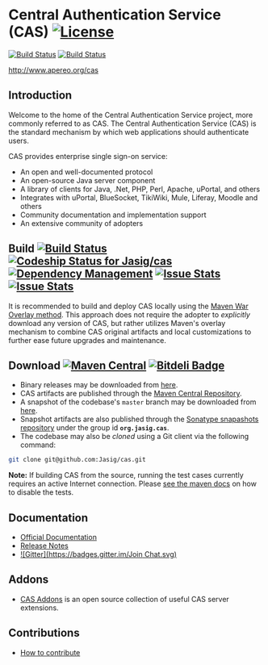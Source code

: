 # Central Authentication Service (CAS) [![License](https://img.shields.io/hexpm/l/plug.svg)](https://github.com/Jasig/cas/blob/master/LICENSE)
[![Build Status](https://heroku-badge.herokuapp.com/?app=jasigcas)](http://jasigcas.heroku.com)
[![Build Status](https://heroku-badge.herokuapp.com/?app=jasigcasmgmt)](http://jasigcasmgmt.heroku.com)

<http://www.apereo.org/cas>

## Introduction

Welcome to the home of the Central Authentication Service project, more commonly referred to as CAS.  The Central Authentication Service (CAS) is the standard mechanism by which web applications should authenticate users. 

CAS provides enterprise single sign-on service:

- An open and well-documented protocol
- An open-source Java server component
- A library of clients for Java, .Net, PHP, Perl, Apache, uPortal, and others
- Integrates with uPortal, BlueSocket, TikiWiki, Mule, Liferay, Moodle and others
- Community documentation and implementation support
- An extensive community of adopters

## Build [![Build Status](https://api.travis-ci.org/Jasig/cas.png)](http://travis-ci.org/Jasig/cas) [![Codeship Status for Jasig/cas](https://www.codeship.io/projects/a204a3a0-727c-0131-ab14-4e46b2fa20d2/status)](https://www.codeship.io/projects/13661) [![Dependency Management](https://www.versioneye.com/user/projects/54ac6d74b6c7ff65b8000072/badge.svg?style=flat)](https://www.versioneye.com/user/projects/54ac6d74b6c7ff65b8000072) [![Issue Stats](http://www.issuestats.com/github/Jasig/cas/badge/pr?style=flat)](http://www.issuestats.com/github/Jasig/cas) [![Issue Stats](http://www.issuestats.com/github/Jasig/cas/badge/issue?style=flat)](http://www.issuestats.com/github/Jasig/cas)

It is recommended to build and deploy CAS locally using the [Maven War Overlay method][overlay]. 
This approach does not require the adopter to *explicitly* download any version of CAS, but 
rather utilizes Maven's overlay mechanism to combine CAS original artifacts and local 
customizations to further ease future upgrades and maintenance.

## Download [![Maven Central](https://maven-badges.herokuapp.com/maven-central/org.jasig.cas/cas-server/badge.svg?style=flat)](https://maven-badges.herokuapp.com/maven-central/org.jasig.cas/cas-server) [![Bitdeli Badge](https://d2weczhvl823v0.cloudfront.net/Jasig/cas/trend.png)](https://bitdeli.com/free "Bitdeli Badge")
- Binary releases may be downloaded from [here][downloadcas].
- CAS artifacts are published through the [Maven Central Repository][casmavencentral].
- A snapshot of the codebase's `master` branch may be downloaded from [here][downloadcasgithub].
- Snapshot artifacts are also published through the [Sonatype snapashots repository][cassonatype] under the group id **`org.jasig.cas`**.
- The codebase may also be *cloned* using a Git client via the following command:
```bash
git clone git@github.com:Jasig/cas.git
```

**Note:** If building CAS from the source, running the test cases currently requires an active Internet connection.
Please [see the maven docs][skip] on how to disable the tests.

## Documentation 
- [Official Documentation][wiki]
- [Release Notes][releasenotes]
- [![Gitter](https://badges.gitter.im/Join Chat.svg)](https://gitter.im/Jasig/cas?utm_source=badge&utm_medium=badge&utm_campaign=pr-badge&utm_content=badge)

## Addons
- [CAS Addons][casaddons] is an open source collection of useful CAS server extensions.

## Contributions
- [How to contribute][contribute]

[wiki]: http://jasig.github.io/cas
[overlay]: http://jasig.github.io/cas/development/installation/Maven-Overlay-Installation.html
[skip]: http://maven.apache.org/general.html#skip-test
[contribute]: http://jasig.github.io/cas/developer/Contributor-Guidelines.html
[downloadcas]: http://www.apereo.org/cas/download
[cassonatype]: https://oss.sonatype.org/content/repositories/snapshots/org/jasig/cas/
[casmavencentral]: http://mvnrepository.com/artifact/org.jasig.cas
[downloadcasgithub]: https://github.com/Jasig/cas/archive/master.zip
[releasenotes]: https://github.com/Jasig/cas/releases
[casaddons]: https://github.com/unicon-cas-addons
